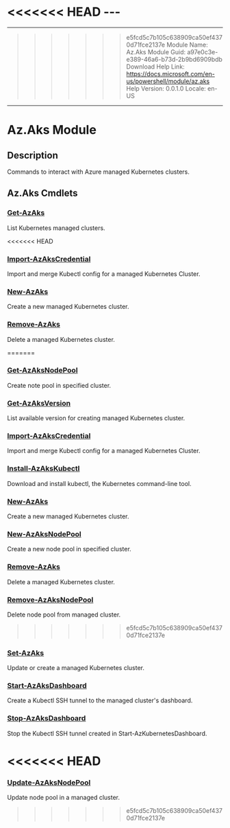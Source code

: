 <<<<<<< HEAD
﻿---
=======
---
>>>>>>> e5fcd5c7b105c638909ca50ef4370d71fce2137e
Module Name: Az.Aks
Module Guid: a97e0c3e-e389-46a6-b73d-2b9bd6909bdb
Download Help Link: https://docs.microsoft.com/en-us/powershell/module/az.aks
Help Version: 0.0.1.0
Locale: en-US
---

# Az.Aks Module
## Description
Commands to interact with Azure managed Kubernetes clusters.

## Az.Aks Cmdlets
### [Get-AzAks](Get-AzAks.md)
List Kubernetes managed clusters.

<<<<<<< HEAD
### [Import-AzAksCredential](Import-AzAksCredential.md)
Import and merge Kubectl config for a managed Kubernetes Cluster.

### [New-AzAks](New-AzAks.md)
Create a new managed Kubernetes cluster.

### [Remove-AzAks](Remove-AzAks.md)
Delete a managed Kubernetes cluster.

=======
### [Get-AzAksNodePool](Get-AzAksNodePool.md)
Create note pool in specified cluster.

### [Get-AzAksVersion](Get-AzAksVersion.md)
List available version for creating managed Kubernetes cluster.

### [Import-AzAksCredential](Import-AzAksCredential.md)
Import and merge Kubectl config for a managed Kubernetes Cluster.

### [Install-AzAksKubectl](Install-AzAksKubectl.md)
Download and install kubectl, the Kubernetes command-line tool.

### [New-AzAks](New-AzAks.md)
Create a new managed Kubernetes cluster.

### [New-AzAksNodePool](New-AzAksNodePool.md)
Create a new node pool in specified cluster.

### [Remove-AzAks](Remove-AzAks.md)
Delete a managed Kubernetes cluster.

### [Remove-AzAksNodePool](Remove-AzAksNodePool.md)
Delete node pool from managed cluster.

>>>>>>> e5fcd5c7b105c638909ca50ef4370d71fce2137e
### [Set-AzAks](Set-AzAks.md)
Update or create a managed Kubernetes cluster.

### [Start-AzAksDashboard](Start-AzAksDashboard.md)
Create a Kubectl SSH tunnel to the managed cluster's dashboard.

### [Stop-AzAksDashboard](Stop-AzAksDashboard.md)
Stop the Kubectl SSH tunnel created in Start-AzKubernetesDashboard.

<<<<<<< HEAD
=======
### [Update-AzAksNodePool](Update-AzAksNodePool.md)
Update node pool in a managed cluster.

>>>>>>> e5fcd5c7b105c638909ca50ef4370d71fce2137e
